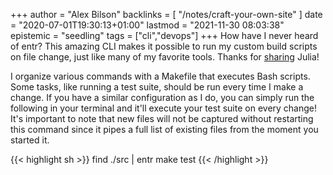 +++
author = "Alex Bilson"
backlinks = [
  "/notes/craft-your-own-site"
]
date = "2020-07-01T19:30:13+01:00"
lastmod = "2021-11-30 08:03:38"
epistemic = "seedling"
tags = ["cli","devops"]
+++
 How have I never heard of entr? This amazing CLI makes it possible to run my custom build scripts on file change, just like many of my favorite tools. Thanks for [sharing](https://jvns.ca/blog/2020/06/28/entr/) Julia!

I organize various commands with a Makefile that executes Bash scripts. Some tasks, like running a test suite, should be run every time I make a change. If you have a similar configuration as I do, you can simply run the following in your terminal and it'll execute your test suite on every change! It's important to note that new files will not be captured without restarting this command since it pipes a full list of existing files from the moment you started it.

{{< highlight sh >}}
find ./src | entr make test
{{< /highlight >}}
